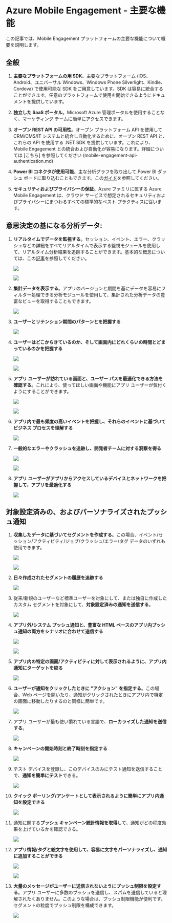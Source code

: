 <properties
	pageTitle="Azure Mobile Engagement - 主要な機能"
	description="Azure Mobile Engagement の主な機能について説明する"
	services="mobile-engagement"
	documentationCenter="mobile" 
	authors="piyushjo" 
	manager="erikre" 
	editor="" />

<tags
	ms.service="mobile-engagement"
	ms.workload="mobile"
	ms.tgt_pltfrm="na"
	ms.devlang="na"
	ms.topic="article"
	ms.date="03/08/2016"
	ms.author="piyushjo" />

# Azure Mobile Engagement - 主要な機能

この記事では、Mobile Engagement プラットフォームの主要な機能について概要を説明します。

## **全般**

1. **主要なプラットフォームの用 SDK**。主要なプラットフォーム (iOS、Android、ユニバーサル Windows、Windows Phone Silverlight、Kindle、Cordova) で使用可能な SDK をご用意しています。SDK は容易に統合することができます。任意のプラットフォームで使用を開始できるようにドキュメントを提供しています。 

2. **独立した SaaS ポータル**。Microsoft Azure 管理ポータルを使用することなく、マーケティング チームに簡単にアクセスできます。

3. **オープン REST API の可用性**。オープン プラットフォーム API を使用して CRM/CMS/IT システムと統合し自動化するために、オープン REST API と、これらの API を使用する .NET SDK を提供しています。これにより、Mobile Engagement との統合および自動化が容易になります。詳細については [こちら] を参照してください (mobile-engagement-api-authentication.md)

4. **Power BI コネクタが使用可能**。主な分析グラフを取り出して Power BI ダッシュ ボードに取り込むこともできます。この[ガイド](https://powerbi.microsoft.com/ja-JP/documentation/powerbi-content-pack-azure-mobile/)を参照してください。

5. **セキュリティおよびプライバシーの保証**。Azure ファミリに属する Azure Mobile Engagement は、クラウド サービスで想定されるセキュリティおよびプライバシーにまつわるすべての標準的なベスト プラクティスに従います。

## **意思決定の基になる分析データ:**

1. **リアルタイムでデータを監視する**。セッション、イベント、エラー、クラッシュなどの詳細をすべてリアルタイムで表示する監視モジュールを使用して、リアルタイム分析結果を追跡することができます。基本的な概念については、この[記事](mobile-engagement-concepts.md)を参照してください。 

	![][1]

	![][2]

2. **集計データを表示する**。アプリのバージョンと期間を基にデータを容易にフィルター処理できる分析モジュールを使用して、集計された分析データの豊富なビューを取得することもできます。

	![][3]

3. **ユーザーとリテンション期間のパターンとを把握する**

	![][4]

4. **ユーザーはどこからきているのか、そして画面内にどれくらいの時間とどまっているのかを把握する**

	![][5]
	
	![][6]

5. **アプリ ユーザーが訪れている画面と、ユーザー パスを最適化できる方法を確認する**。これにより、使ってほしい画面や機能にアプリ ユーザーが気付くようにすることができます。

	![][7]
	
	![][8]

6. **アプリ内で最も頻度の高いイベントを把握し、それらのイベントに基づいてビジネス プロセスを理解する**

	![][9]

7. **一般的なエラーやクラッシュを追跡し、開発者チームに対する洞察を得る**

	![][10]
	
	![][11]

8. **アプリ ユーザーがアプリからアクセスしているデバイスとネットワークを把握して、アプリを最適化する**

	![][12]
	
## **対象設定済みの、およびパーソナライズされたプッシュ通知**

1. **収集したデータに基づいてセグメントを作成する**。この場合、イベント/セッション/アクティビティ/ジョブ/クラッシュ/エラー/タグ データのいずれも使用できます。

	![][13]

	![][14]

2. **日々作成されたセグメントの履歴を追跡する**

	![][15]

3. 従来/新規のユーザーなど標準ユーザーを対象にして、または独自に作成したカスタム セグメントを対象にして、**対象設定済みの通知を送信する**。

	![][16]

4. **アプリ外/システム プッシュ通知と、豊富な HTML ベースのアプリ内プッシュ通知の両方をシナリオに合わせて送信する**

	![][17]

	![][18]

5. **アプリ内の特定の画面/アクティビティに対して表示されるように、アプリ内通知にターゲットを絞る**

	![][19]

6. **ユーザーが通知をクリックしたときに "アクション" を指定する**。この場合、Web ページを開いたり、通知がクリックされたときにアプリ内で特定の画面に移動したりするのと同様に簡単です。

	![][20]
	
7. アプリ ユーザーが最も使い慣れている言語で、**ローカライズした通知を送信する**。

	![][21]

8. **キャンペーンの開始時刻と終了時刻を指定する**

	![][22]

9. テスト デバイスを登録し、このデバイスのみにテスト通知を送信することで、**通知を簡単にテスト**できる。

	![][23]

10. **クイック ポーリング/アンケートとして表示されるように簡単にアプリ内通知を設定できる**

	![][24]
	
11. 通知に関する**プッシュ キャンペーン統計情報を取得**して、通知がどの程度効果を上げているかを確認できる。

	![][25]

12. **アプリ情報/タグと絵文字を使用して、容易に文字をパーソナライズし、通知に追加することができる**

	![][26]

	![][27]

13. **大量のメッセージがユーザーに送信されないようにプッシュ制限を設定する**。アプリ ユーザーに多数のプッシュを送信し、スパムを送信していると理解されたくありません。このような場合は、プッシュ制限機能が便利です。セグメントの粒度でプッシュ制限を構成できます。

	![][28]

<!-- Images -->
[1]: ./media/mobile-engagement-key-features/monitor1.png
[2]: ./media/mobile-engagement-key-features/monitor2.png
[3]: ./media/mobile-engagement-key-features/analytics-filter.png
[4]: ./media/mobile-engagement-key-features/retention.png
[5]: ./media/mobile-engagement-key-features/analytics-geomap.png
[6]: ./media/mobile-engagement-key-features/analytics-session-length.png
[7]: ./media/mobile-engagement-key-features/analytics-activities.png
[8]: ./media/mobile-engagement-key-features/analytics-userpath.png
[9]: ./media/mobile-engagement-key-features/analytics-events.png
[10]: ./media/mobile-engagement-key-features/analyics-errors.png
[11]: ./media/mobile-engagement-key-features/analyics-errors-details.png
[12]: ./media/mobile-engagement-key-features/technicals.png
[13]: ./media/mobile-engagement-key-features/segment.png
[14]: ./media/mobile-engagement-key-features/segment-creation.png
[15]: ./media/mobile-engagement-key-features/segment-history.png
[16]: ./media/mobile-engagement-key-features/segment-push.png
[17]: ./media/mobile-engagement-key-features/out-of-app.png
[18]: ./media/mobile-engagement-key-features/in-app-push.png
[19]: ./media/mobile-engagement-key-features/push-in-activity.png
[20]: ./media/mobile-engagement-key-features/push-action.png
[21]: ./media/mobile-engagement-key-features/push-languages.png
[22]: ./media/mobile-engagement-key-features/push-timeframe.png
[23]: ./media/mobile-engagement-key-features/push-test.png
[24]: ./media/mobile-engagement-key-features/push-poll.png
[25]: ./media/mobile-engagement-key-features/push-stats.png
[26]: ./media/mobile-engagement-key-features/push_personalized.png
[27]: ./media/mobile-engagement-key-features/push_emoji.png
[28]: ./media/mobile-engagement-key-features/push_limits.png

<!---HONumber=AcomDC_0309_2016-->